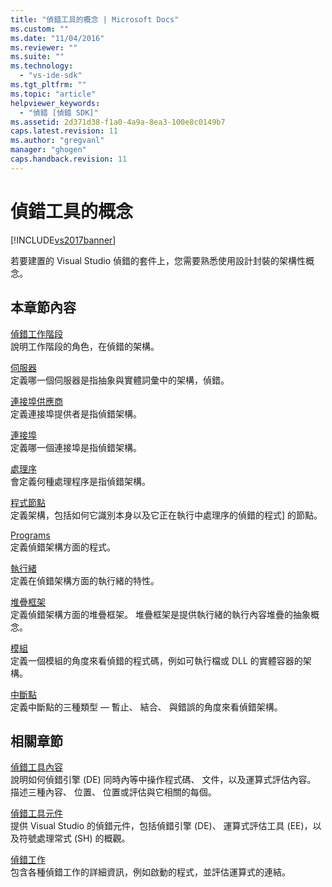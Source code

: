 ```yaml
---
title: "偵錯工具的概念 | Microsoft Docs"
ms.custom: ""
ms.date: "11/04/2016"
ms.reviewer: ""
ms.suite: ""
ms.technology: 
  - "vs-ide-sdk"
ms.tgt_pltfrm: ""
ms.topic: "article"
helpviewer_keywords: 
  - "偵錯 [偵錯 SDK]"
ms.assetid: 2d371d38-f1a0-4a9a-8ea3-100e8c0149b7
caps.latest.revision: 11
ms.author: "gregvanl"
manager: "ghogen"
caps.handback.revision: 11
---
```

# 偵錯工具的概念
[!INCLUDE[vs2017banner](../../code-quality/includes/vs2017banner.md)]

若要建置的 Visual Studio 偵錯的套件上，您需要熟悉使用設計封裝的架構性概念。  
  
## 本章節內容  
 [偵錯工作階段](../../extensibility/debugger/debug-session.md)  
 說明工作階段的角色，在偵錯的架構。  
  
 [伺服器](../../extensibility/debugger/servers-visual-studio-sdk.md)  
 定義哪一個伺服器是指抽象與實體詞彙中的架構，偵錯。  
  
 [連接埠供應商](../../extensibility/debugger/port-suppliers.md)  
 定義連接埠提供者是指偵錯架構。  
  
 [連接埠](../../extensibility/debugger/ports.md)  
 定義哪一個連接埠是指偵錯架構。  
  
 [處理序](../../extensibility/debugger/processes.md)  
 會定義何種處理程序是指偵錯架構。  
  
 [程式節點](../../extensibility/debugger/program-nodes.md)  
 定義架構，包括如何它識別本身以及它正在執行中處理序的偵錯的程式\] 的節點。  
  
 [Programs](../../extensibility/debugger/programs.md)  
 定義偵錯架構方面的程式。  
  
 [執行緒](../../extensibility/debugger/threads.md)  
 定義在偵錯架構方面的執行緒的特性。  
  
 [堆疊框架](../../extensibility/debugger/stack-frames.md)  
 定義偵錯架構方面的堆疊框架。  堆疊框架是提供執行緒的執行內容堆疊的抽象概念。  
  
 [模組](../../extensibility/debugger/modules.md)  
 定義一個模組的角度來看偵錯的程式碼，例如可執行檔或 DLL 的實體容器的架構。  
  
 [中斷點](../../extensibility/debugger/breakpoints-visual-studio-sdk.md)  
 定義中斷點的三種類型 — 暫止、 結合、 與錯誤的角度來看偵錯架構。  
  
## 相關章節  
 [偵錯工具內容](../../extensibility/debugger/debugger-contexts.md)  
 說明如何偵錯引擎 \(DE\) 同時內等中操作程式碼、 文件，以及運算式評估內容。  描述三種內容、 位置、 位置或評估與它相關的每個。  
  
 [偵錯工具元件](../../extensibility/debugger/debugger-components.md)  
 提供 Visual Studio 的偵錯元件，包括偵錯引擎 \(DE\)、 運算式評估工具 \(EE\)，以及符號處理常式 \(SH\) 的概觀。  
  
 [偵錯工作](../../extensibility/debugger/debugging-tasks.md)  
 包含各種偵錯工作的詳細資訊，例如啟動的程式，並評估運算式的連結。